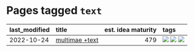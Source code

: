 # Pages tagged `text`

|last_modified|title|est. idea maturity|tags
|:---|:---|---:|:---|
|2022-10-24|[multimae +text](../multimae_w_text.md)|479|[![](https://img.shields.io/badge/tag-experimental-6013c8)](../tags/experimental.md) [![](https://img.shields.io/badge/tag-prompting-d548d8)](../tags/prompting.md) [![](https://img.shields.io/badge/tag-text-296bb1)](../tags/text.md)|